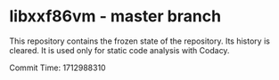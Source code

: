# libxxf86vm - master branch

This repository contains the frozen state of the repository.
Its history is cleared. It is used only for static code
analysis with Codacy.

Commit Time: 1712988310